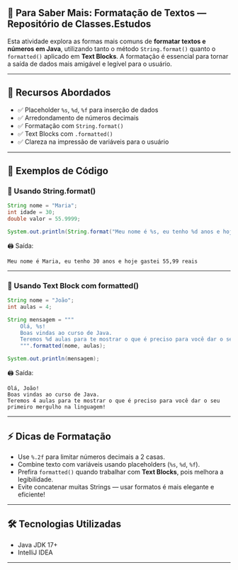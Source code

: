 
## 📘 Para Saber Mais: Formatação de Textos — Repositório de Classes.Estudos

Esta atividade explora as formas mais comuns de **formatar textos e números em Java**, utilizando tanto o método `String.format()` quanto o `formatted()` aplicado em **Text Blocks**. A formatação é essencial para tornar a saída de dados mais amigável e legível para o usuário.

---

## 🚀 Recursos Abordados

- ✅ Placeholder `%s`, `%d`, `%f` para inserção de dados
- ✅ Arredondamento de números decimais
- ✅ Formatação com `String.format()`
- ✅ Text Blocks com `.formatted()`
- ✅ Clareza na impressão de variáveis para o usuário

---

## 🧠 Exemplos de Código

### 🔹 Usando String.format()

```java
String nome = "Maria";
int idade = 30;
double valor = 55.9999;

System.out.println(String.format("Meu nome é %s, eu tenho %d anos e hoje gastei %.2f reais", nome, idade, valor));
```

🖨 Saída:
```
Meu nome é Maria, eu tenho 30 anos e hoje gastei 55,99 reais
```

---

### 🔸 Usando Text Block com formatted()

```java
String nome = "João";
int aulas = 4;

String mensagem = """
    Olá, %s!
    Boas vindas ao curso de Java.
    Teremos %d aulas para te mostrar o que é preciso para você dar o seu primeiro mergulho na linguagem!
    """.formatted(nome, aulas);

System.out.println(mensagem);
```

🖨 Saída:
```
Olá, João!
Boas vindas ao curso de Java.
Teremos 4 aulas para te mostrar o que é preciso para você dar o seu primeiro mergulho na linguagem!
```

---

## ⚡ Dicas de Formatação

- Use `%.2f` para limitar números decimais a 2 casas.
- Combine texto com variáveis usando placeholders (`%s`, `%d`, `%f`).
- Prefira `formatted()` quando trabalhar com **Text Blocks**, pois melhora a legibilidade.
- Evite concatenar muitas Strings — usar formatos é mais elegante e eficiente!

---

## 🛠 Tecnologias Utilizadas

- Java JDK 17+
- IntelliJ IDEA

---

